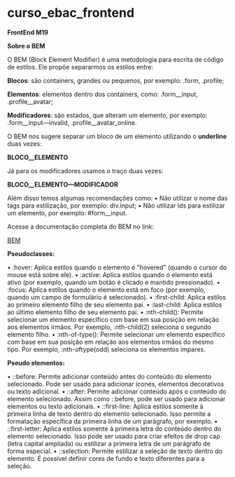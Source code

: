 # curso_ebac_frontend
**FrontEnd M19**

**Sobre o BEM**

O BEM (Block Element Modifier) é uma metodologia para escrita de código de estilos. Ele propõe separarmos os estilos entre:

__Blocos__: são containers, grandes ou pequenos, por exemplo: .form, .profile;

__Elementos__: elementos dentro dos containers, como: .form__input, .profile__avatar;

__Modificadores__: são estados, que alteram um elemento, por exemplo: .form__input—invalid, .profile__avatar_online.


O BEM nos sugere separar um bloco de um elemento utilizando o __underline__ duas vezes:

**BLOCO__ELEMENTO**

Já para os modificadores usamos o traço duas vezes:

**BLOCO__ELEMENTO—MODIFICADOR**

Além disso temos algumas recomendações como: 
• Não utilizar o nome das tags para estilização, por exemplo: div.input; 
• Não utilizar Ids para estilizar um elemento, por exemplo: #form__input.

Acesse a documentação completa do BEM no link:

[BEM](https://getbem.com/introduction/)

**Pseudoclasses:**

• :hover: Aplica estilos quando o elemento é "hovered" (quando o cursor do mouse está sobre ele). 
• :active: Aplica estilos quando o elemento está ativo (por exemplo, quando um botão é clicado e mantido pressionado). 
• :focus: Aplica estilos quando o elemento está em foco (por exemplo, quando um campo de formulário é selecionado). 
• :first-child: Aplica estilos ao primeiro elemento filho de seu elemento pai. 
• :last-child: Aplica estilos ao último elemento filho de seu elemento pai. 
• :nth-child(): Permite selecionar um elemento específico com base em sua posição em relação aos elementos irmãos. Por exemplo, :nth-child(2) seleciona o segundo elemento filho. 
• :nth-of-type(): Permite selecionar um elemento específico com base em sua posição em relação aos elementos irmãos do mesmo tipo. Por exemplo, :nth-oftype(odd) seleciona os elementos ímpares.


**Pseudo elementos:**

• ::before: Permite adicionar conteúdo antes do conteúdo do elemento selecionado. Pode ser usado para adicionar ícones, elementos decorativos ou texto adicional. 
• ::after: Permite adicionar conteúdo após o conteúdo do elemento selecionado. Assim como ::before, pode ser usado para adicionar elementos ou texto adicionais. 
• ::first-line: Aplica estilos somente à primeira linha de texto dentro do elemento selecionado. Isso permite a formatação específica da primeira linha de um parágrafo, por exemplo. 
• ::first-letter: Aplica estilos somente à primeira letra do conteúdo dentro do elemento selecionado. Isso pode ser usado para criar efeitos de drop cap (letra capital ampliada) ou estilizar a primeira letra de um parágrafo de forma especial. 
• ::selection: Permite estilizar a seleção de texto dentro do elemento. É possível definir cores de fundo e texto diferentes para a seleção.